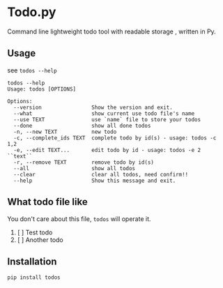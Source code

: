 # Todo.py
Command line lightweight todo tool with readable storage , written in Py.

## Usage
see `todos --help`

    todos --help
    Usage: todos [OPTIONS]

    Options:
      --version                Show the version and exit.
      --what                   show current use todo file's name
      --use TEXT               use `name` file to store your todos
      --done                   show all done todos
      -n, --new TEXT           new todo
      -c, --complete_ids TEXT  complete todo by id(s) - usage: todos -c 1,2
      -e, --edit TEXT...       edit todo by id - usage: todos -e 2 ``text``
      -r, --remove TEXT        remove todo by id(s)
      --all                    show all todos
      --clear                  clear all todos, need confirm!!
      --help                   Show this message and exit.

## What todo file like
You don't care about this file, `todos` will operate it.

1. [ ] Test todo
2. [ ] Another todo

## Installation
`pip install todos`
